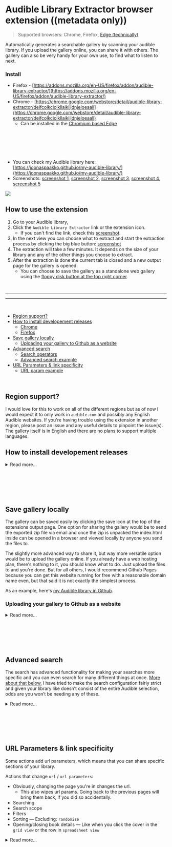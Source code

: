 
# Audible Library Extractor browser extension ((metadata only)) <!-- omit in toc -->

> Supported browsers: Chrome, Firefox, [Edge (technically)](https://www.howtogeek.com/411830/how-to-install-google-chrome-extensions-in-microsoft-edge/)

Automatically generates a searchable gallery by scanning your audible library. If you upload the gallery online, you can share it with others. The gallery can also be very handy for your own use, to find what to listen to next.

### Install
- Firefox - [https://addons.mozilla.org/en-US/firefox/addon/audible-library-extractor/](https://addons.mozilla.org/en-US/firefox/addon/audible-library-extractor/)
- Chrome - [https://chrome.google.com/webstore/detail/audible-library-extractor/deifcolkciolkllaikijldnjeloeaall](https://chrome.google.com/webstore/detail/audible-library-extractor/deifcolkciolkllaikijldnjeloeaall)
    - Can be installed in the [Chromium based Edge](https://www.howtogeek.com/411830/how-to-install-google-chrome-extensions-in-microsoft-edge/)

&nbsp;
----
&nbsp;

- You can check my Audible library here: [https://joonaspaakko.github.io/my-audible-library/](https://joonaspaakko.github.io/my-audible-library/)
- Screenshots: [screenshot 1](https://github.com/joonaspaakko/audible-library-extractor/blob/master/screenshots/audible-library-extractor-screenshot-1.png?raw=true), [screenshot 2](https://github.com/joonaspaakko/audible-library-extractor/blob/master/screenshots/audible-library-extractor-screenshot-2.png?raw=true), [screenshot 3](https://github.com/joonaspaakko/audible-library-extractor/blob/master/screenshots/audible-library-extractor-screenshot-5.png?raw=true), [screenshot 4](https://github.com/joonaspaakko/audible-library-extractor/blob/master/screenshots/audible-library-extractor-screenshot-4.png?raw=true), [screenshot 5](https://github.com/joonaspaakko/audible-library-extractor/blob/master/screenshots/audible-library-extractor-screenshot-3.png?raw=true)


![](https://github.com/joonaspaakko/audible-library-extractor/blob/master/screenshots/audible-library-extractor-screenshot-1.png)

## How to use the extension <!-- omit in toc -->

1. Go to your Audible library, 
2. Click the `Audible Library Extractor` link or the extension icon.
    - If you can't find the link, check this [screenshot](https://github.com/joonaspaakko/audible-library-extractor/blob/master/screenshots/audible-library-extractor-screenshot-5.png?raw=true).
3. In the next view you can choose what to extract and start the extraction process by clicking the big blue button: [screenshot](https://github.com/joonaspaakko/audible-library-extractor/blob/master/screenshots/audible-library-extractor-screenshot-4.png?raw=true) 
4. The extraction will take a few minutes. It depends on the size of your library and any of the other things you choose to extract.
6. After the extraction is done the current tab is closed and a new output page for the gallery is opened.
    - You can choose to save the gallery as a standalone web gallery using the [floppy disk button at the top right corner](https://github.com/joonaspaakko/audible-library-extractor/blob/master/screenshots/audible-library-extractor-screenshot-2.png?raw=true).


&nbsp;
______
______

&nbsp;
	

- [Region support?](#region-support)
- [How to install developement releases](#how-to-install-developement-releases)
  - [Chrome](#chrome)
  - [Firefox](#firefox)
- [Save gallery locally](#save-gallery-locally)
  - [Uploading your gallery to Github as a website](#uploading-your-gallery-to-github-as-a-website)
- [Advanced search](#advanced-search)
  - [Search operators](#search-operators)
  - [Advanced search example](#advanced-search-example)
- [URL Parameters & link specificity](#url-parameters--link-specificity)
  - [URL param example](#url-param-example)

&nbsp;
&nbsp;

## Region support?

I would love for this to work on all of the different regions but as of now I would expect it to only work in `audible.com` and possibly any English Audible websites. If you're having trouble using the extension in another region, please post an issue and any useful details to pinpoint the issue(s). The gallery itself is in English and there are no plans to support multiple languages.

## How to install developement releases

<details><summary>Read more...</summary>

> These instructions are for [all releases](https://github.com/joonaspaakko/audible-library-extractor/releases) you can find on GitHub.

I would not recommend installing these developement releases, but if you have to, here's how:

### Chrome
  
0. Get the latest audible-library-extractor zip file from the [releases page](https://github.com/joonaspaakko/audible-library-extractor/releases).
1. Go to `chrome://extensions`.
  - Should also be in `Window > Extensions`
2. Turn on the developer mode from the top right
3. Drag the zip file in the browser window to install

### Firefox

> This is a temporary installation that will be gone after a restart.

0. Get the latest audible-library-extractor zip file from the [releases page](https://github.com/joonaspaakko/audible-library-extractor/releases).
1. `Tools > Add-ons`
2. Gear icon on the top right → `Debug Addons`
3. Same spot in the top right `Load Temporary Add-on...`
4. Locate and add the release `.zip` file.

</details>


&nbsp;
----
&nbsp;

## Save gallery locally

The gallery can be saved easily by clicking the save icon at the top of the extensions output page. One option for sharing the gallery would be to send the exported zip file via email and once the zip is unpacked the index.html inside can be opened in a browser and viewed locally by anyone you send the files to.

The slightly more advanced way to share it, but way more versatile option would be to upload the gallery online. If you already have a web hosting plan, there's nothing to it, you should know what to do. Just upload the files to and you're done. But for all others, I would recommend Github Pages because you can get this website running for free with a reasonable domain name even, but that said it is not exactly the simplest process.

As an example, here's [my Audible library in Github](https://joonaspaakko.github.io/my-audible-library/).

### Uploading your gallery to Github as a website

<details><summary>Read more...</summary>

This is a fairly complex process if you've never used Github/Git to make repositories, but it is a free way to get your site on the internets, so there's that. The complexity comes mostly from how Git/Github works and what it's mainly for. You don't need to touch any code, it's just a matter of learning how it works and clicking your way through the process._

> Be aware that Github Pages only work on public repositories on the free account. This means that the repository/the files are more freely available than on a more traditional hosting platform. For example the repository for my audible library website I linked to above is accessible from this address [https://github.com/joonaspaakko/my-audible-library](https://github.com/joonaspaakko/my-audible-library). Anyone can clone (fork) this repository and use it as they please. In this instance it shouldn't be a problem because this extension doesn't gather any information that could be used against you in any way.


> If you know how to make a regular repository in Github but haven’t used GitHub Pages before, jump straight to step 3.

1. You need a (free) [github account ](https://github.com/join).
2. For things to not get totally out of hand in terms of complexity, you will definitely want to use the [Github Desktop client](https://desktop.github.com/).
	1. In Github Desktop you first make the repository `File > New repository`, which you can think of as a project folder in your account. The only thing you need to add when creating a new repository is the name for the project, for example I named mine `my-audible-library`.
	2. If you select the project you should see a button that opens the project folder in your computer. Click the button and put the zip file you got from the extension’s gallery in that folder.
		- You need to unpack the zip file here. Then you can remove the zip file.
	3. Now when you open Github Desktop, it should show you that new files were added to the project.
	4. In the bottom left there's `Summary, Description, and Commit to master`. This is where you basically save the changes in your project.
		1. You need to always give summary before you can commit (save). In this case you don't have to be descriptive at all. You can make summary a `-` for all your commits if you want. It doesn’t matter much in this case.
		2. When you click `Commit to master`, you're almost there. The changes are now saved locally, but you then have to upload the files to Github…
		3. Upload the files with the `Push origin` button.
3. So now the Github project repository should be online, but you still need to tell Github that you want this to be a website.
	- Super short instructions: 
		1. Go to the project repository page online and click `Settings`. 
		2. In there you can find a section called `GitHub Pages`. 
		3. Choose `Master branch` in the `Source` dropdown and when that’s done. It should tell you what the website address is, which should be along the lines of `https://YOUR-USERNAME.github.io/YOUR-REPOSITORY-NAME`.
	- You can find more comprehensive instructions [here](https://pages.github.com/). To get the right instructions just select `Project site` and `Start from scratch`. You can skip to step 4 in the Github article.
4. When you've got all this done and the project repository is set as a website, you can share the address with anyone. And to be clear, they don't need a Github account to view the gallery.
  - It may take a few minutes for the page to be online



**What if I want to upload my updated gallery again?**

So maybe you've rated some books, finished books, started new ones and you want to update the standalone gallery you're previously updated online...

1. The best way to update your library is to use the yellow refresh icon in the extraction settings.
2. When you have extracted the gallery again, save the gallery again using the save icon.
3. Replace the old files in your Github repisotyr folder on your computer:
    - Remove all files in the github repository folder on your computer.
    - Unpack the newly _downloaded_ .zip file contents there.
5. In the Github Desktop client open the audible library project
7. Commit changes(on the left side):
	  - Add summary text. Just like before, it can be just a dash `-` in this case.
		- Click the `Commit to master` button
8. Click the `Push origin` button (right side)
9. And the website should be online in a couple minutes.

</details>


&nbsp;
----
&nbsp;
	

## Advanced search

The search has advanced functionality for making your searches more specific and you can even search for many different things at once. [More about that below.](#advanced-search-example) I have tried to make the search configuration fairly strict and given your library like doesn’t consist of the entire Audible selection, odds are you won’t be needing any of these.


<details><summary>Read more...</summary>

### Search operators

> You can also find this list in the gallery by hovering over the magnifying glass icon on the top right for a while.

White space acts as an **AND** operator, while a single pipe `|` character acts as an **OR** operator. To escape white space, use double quote ex. `=“scheme language”` for exact match.

| Token     | Match type                 | Description                          |
|-----------|----------------------------|--------------------------------------|
| `jscript`   | fuzzy-match                | Items that fuzzy match jscript       |
| `=scheme`   | exact-match                | Items that are scheme                |
| `'python`   | include-match              | Items that include python            |
| `!ruby`     | inverse-exact-match        | Items that do not include ruby       |
| `^java`     | prefix-exact-match         | Items that start with java           |
| `!^earlang` | inverse-prefix-exact-match | Items that do not start with earlang |
| `.js$`      | suffix-exact-match         | Items that end with .js              |
| `!.go$`     | inverse-suffix-exact-match | Items that do not end with .go       |

### Advanced search example

If you do a search like this in my library: 
```
storm front | space team$ | demon accords book 1 | ^hunted
```

...[it will return 4 books](https://joonaspaakko.github.io/my-audible-library/#/library?scope=title&search=storm%2520front%2520%257C%2520space%2520team%2524%2520%257C%2520demon%2520accords%2520book%25201%2520%257C%2520%255Ehunted&sortValues=true&sort=title&sortDir=asc). I deliberately made each search term specific enough to return 1 book each, but you could of course widen the net if you wanted to. 
Because the search query is added as a url parameter just like `scope, filter, sorting`, you can share searches with anyone, as long as your library is uploaded online. 
Here’s a link to the search in my library.
The results of this example may change in the future as my library changes. Of course I could be using exact matches, but who has the time for that. Right now the results are:

* **Storm Front**: The Dresden Files, Book 1
* **Space Team**
* **Hunted**: The Iron Druid Chronicles, Book 6
* God Touched: The **Demon Accords**, **Book 1**

</details>


&nbsp;
----
&nbsp;


## URL Parameters & link specificity

Some actions add url parameters, which means that you can share specific sections of your library.

Actions that change `url` / `url parameters`:

- Obviously, changing the page you're in changes the url. 
    - This also wipes url params. Going back to the previous pages will bring them back, if you did so accidentally.
- Searching
- Search scope
- Filters
- Sorting — Excluding: `randomize` 
- Opening/closing book details — Like when you click the cover in the `grid view` or the row in `spreadsheet view`

<details><summary>Read more...</summary>

### URL param example

Here I've searched for `demon`, search scope `title`, filtered to show only `finished` books, sorting `title` / `asc` (ascending), book details open for `B07M9ZJ9CY`
```
https://joonaspaakko.github.io/my-audible-library/#/library?search=demon&sort=title&sortDir=asc&filter=finished&scope=title&book=B07M9ZJ9CY
```

You add or remove URL params by the actions listed above so there's no need to really parse the url or manually put it together, but just as a good to know thing, here's a breakdown of the example URL above:

- **search**=`demon`
- **sort**=`title`
- **sortDir**=`asc`
- **filter**=`finished`
- **scope**=`title`
- **book**=`B07M9ZJ9CY`
  
Also, the [advanced search](#advanced-search) operators enable you to add even more specificity. The one search operator that should be mentioned here is the or operator: `|`, which you can use to basically divide your search into multiple separate searches, which also makes it so you can link to specific books that have no relation to each other: [example](https://joonaspaakko.github.io/my-audible-library/#/library?scope=title&search=storm%2520front%2520%257C%2520space%2520team%2524%2520%257C%2520demon%2520accords%2520book%25201%2520%257C%2520%255Ehunted&sortValues=true&sort=title&sortDir=asc). Like maybe you want to show a friend specific books or something.

</details>
